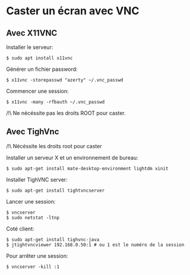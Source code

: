 # Caster un écran avec VNC

## Avec X11VNC

Installer le serveur:

	$ sudo apt install x11vnc

Générer un fichier password:

	$ x11vnc -storepasswd "azerty" ~/.vnc_passwd 

Commencer une session:

	$ x11vnc -many -rfbauth ~/.vnc_passwd  

/!\ Ne nécéssite pas les droits ROOT pour caster.

## Avec TighVnc

/!\ Nécéssite les droits root pour caster

Installer un serveur X et un environnement de bureau:

	$ sudo apt-get install mate-desktop-environment lightdm xinit

Installer TighVNC server:

	$ sudo apt-get install tightvncserver 

Lancer une session:
	
	$ vncserver 
	$ sudo netstat -ltnp

Coté client:

	$ sudo apt-get install tighvnc-java
	$ jtightvncviewer 192.168.0.50:1 # ou 1 est le numéro de la session

Pour arrêter une session:

	$ vncserver -kill :1


